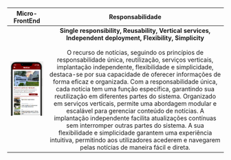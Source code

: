 |                                Micro-FrontEnd                                |           Responsabilidade            |     
|:---------------------------------------------------------------------------:|:---------------------------------------------------------------------------:|
| ![Alt text](../imagensFE/Imagem9.png?raw=true "Imagem9") | **Single responsibility, Reusability, Vertical services, Independent deployment, Flexibility, Simplicity** <br><br> O recurso de notícias, seguindo os princípios de responsabilidade única, reutilização, serviços verticais, implantação independente, flexibilidade e simplicidade, destaca-se por sua capacidade de oferecer informações de forma eficaz e organizada. Com a responsabilidade única, cada notícia tem uma função específica, garantindo sua reutilização em diferentes partes do sistema. Organizado em serviços verticais, permite uma abordagem modular e escalável para gerenciar conteúdo de notícias. A implantação independente facilita atualizações contínuas sem interromper outras partes do sistema. A sua flexibilidade e simplicidade garantem uma experiência intuitiva, permitindo aos utilizadores acederem e navegarem pelas notícias de maneira fácil e direta.
